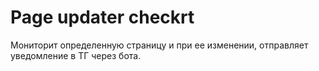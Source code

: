 # Page updater checkrt
Мониторит определенную страницу и при ее изменении, отправляет уведомление в ТГ через бота.

